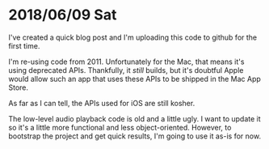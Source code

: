 
# 2018/06/09 Sat

I've created a quick blog post and I'm uploading this code to github for the first time.

I'm re-using code from 2011. Unfortunately for the Mac, that means it's using deprecated
APIs. Thankfully, it *still* builds, but it's doubtful Apple would allow such an app that
uses these APIs to be shipped in the Mac App Store.

As far as I can tell, the APIs used for iOS are still kosher.

The low-level audio playback code is old and a little ugly. I want to update it so it's a
little more functional and less object-oriented. However, to bootstrap the project and get
quick results, I'm going to use it as-is for now.

